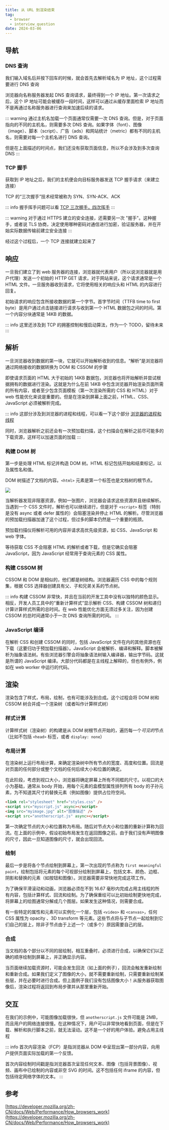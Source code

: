 ```yaml
---
title: 从 URL 到渲染结束
tag:
  - browser
  - interview_question
date: 2024-03-06
---
```


## 导航

### DNS 查询

我们输入域名后并按下回车的时候，就会首先去解析域名为 IP 地址，这个过程需要进行 DNS 查询

浏览器向名称服务器发起 DNS 查询请求，最终得到一个 IP 地址。第一次请求之后，这个 IP 地址可能会被缓存一段时间，这样可以通过从缓存里面检索 IP 地址而不是再通过名称服务器进行查询来加速后续的请求。

::: warning
通过主机名加载一个页面通常仅需要一次 DNS 查询。但是，对于页面指向的不同的主机名，则需要多次 DNS 查询。如果字体（font）、图像（image）、脚本（script）、广告（ads）和网站统计（metric）都有不同的主机名，则需要对每一个主机名进行 DNS 查询。

但是在上面描述的时间点，我们还没有获取页面信息，所以不会涉及到多次查询 DNS
:::

### TCP 握手

获取到 IP 地址之后，我们的主机便会向目标服务器发送 TCP 握手请求（来建立连接）

TCP 的“三次握手”技术经常被称为 SYN、SYN-ACK、ACK

::: info
握手挥手问题可以看 [TCP 三次握手，四次挥手](../net/tcp_handshake.md)
:::

::: warning
对于通过 HTTPS 建立的安全连接，还需要另一次 "握手"。这种握手，或者说 TLS 协商，决定使用哪种密码对通信进行加密，验证服务器，并在开始实际数据传输前建立安全连接
:::

经过这个过程后，一个 TCP 连接就建立起来了

## 响应

一旦我们建立了到 web 服务器的连接，浏览器就代表用户（所以说浏览器就是用户代理）发送一个初始的 HTTP GET 请求，对于网站来说，这个请求通常是一个 HTML 文件。一旦服务器收到请求，它将使用相关的响应头和 HTML 的内容进行回复。

初始请求的响应包含所接收数据的第一个字节。首字节时间（TTFB time to first byte）是用户通过点击链接进行请求与收到第一个 HTML 数据包之间的时间。第一个内容分块通常是 14KB 的数据。

::: info
这里还涉及到 TCP 的拥塞控制和慢启动算法，作为一个 TODO，留待未来
:::

## 解析

一旦浏览器收到数据的第一块，它就可以开始解析收到的信息。“解析”是浏览器将通过网络接收的数据转换为 DOM 和 CSSOM 的步骤

即使请求页面的 HTML 大于初始的 14KB 数据包，浏览器也将开始解析并尝试根据拥有的数据进行渲染。这就是为什么在前 14KB 中包含浏览器开始渲染页面所需的所有内容，或者至少包含页面模板（第一次渲染所需的 CSS 和 HTML）对于 web 性能优化来说是重要的。但是在渲染到屏幕上面之前，HTML、CSS、JavaScript 必须被解析完成。

::: info
这部分涉及到浏览器的进程和线程，可以看一下这个部分 [浏览器的进程和线程](./process_thread.md)

同时，浏览器解析之前还会有一次预加载扫描，这个扫描会在解析之前尽可能多的下载资源，这样可以加速页面的加载
:::

### 构建 DOM 树

第一步是处理 HTML 标记并构造 DOM 树。HTML 标记包括开始和结束标记，以及属性名和值。

DOM 树描述了文档的内容。`<html>` 元素是第一个标签也是文档树的根节点。

<img width='' src='https://developer.mozilla.org/zh-CN/docs/Web/Performance/How_browsers_work/dom.gif'>

当解析器发现非阻塞资源，例如一张图片，浏览器会请求这些资源并且继续解析。当遇到一个 CSS 文件时，解析也可以继续进行，但是对于 `<script>` 标签（特别是没有 async 或者 defer 属性的）会阻塞渲染并停止 HTML 的解析。尽管浏览器的预加载扫描器加速了这个过程，但过多的脚本仍然是一个重要的瓶颈。

预加载扫描仪将解析可用的内容并请求高优先级资源，如 CSS、JavaScript 和 web 字体。

等待获取 CSS 不会阻塞 HTML 的解析或者下载，但是它确实会阻塞 JavaScript，因为 JavaScript 经常用于查询元素的 CSS 属性。

### 构建 CSSOM 树

CSSOM 和 DOM 是相似的，他们都是树结构。浏览器遍历 CSS 中的每个规则集，根据 CSS 选择器创建具有父、子和兄弟关系的节点树。

::: info
构建 CSSOM 非常快，并且在当前的开发工具中没有以独特的颜色显示。相反，开发人员工具中的“重新计算样式”显示解析 CSS、构建 CSSOM 树和递归计算计算样式所需的总时间。在 web 性能优化方面无须过多关注，因为创建 CSSOM 的总时间通常小于一次 DNS 查询所需的时间。
:::

### JavaScript 编译

在解析 CSS 和创建 CSSOM 的同时，包括 JavaScript 文件在内的其他资源也在下载（这要归功于预加载扫描器）。JavaScript 会被解析、编译和解释。脚本被解析为抽象语法树。有些浏览器引擎会将抽象语法树输入编译器，输出字节码。这就是所谓的 JavaScript 编译。大部分代码都是在主线程上解释的，但也有例外，例如在 web worker 中运行的代码。

## 渲染

渲染包含了样式，布局，绘制，也有可能涉及到合成。这个过程会将 DOM 树和 CSSOM 树合并成一个渲染树（或者叫作计算样式树）

### 样式计算

计算样式树（渲染树）的构建是从 DOM 树根节点开始的，遍历每一个*可见的*节点（比如不包括 `<head>` 标签，或者 `display: none`）

### 布局计算

在渲染树上运行布局计算，来确定渲染树中所有节点的宽度、高度和位置。回流是对页面的任何部分或整个文档的任何后续大小和位置的确定。

在此阶段，考虑到视口大小，浏览器将确定屏幕上所有不同框的尺寸。以视口的大小为基础，通常从 body 开始，用每个元素的盒模型属性排列所有 body 的子孙元素，为不知道其尺寸的替换元素（例如图像）提供占位符空间。

```html
<link rel="stylesheet" href="styles.css" />
<script src="myscript.js" async></script>
<img src="myimage.jpg" alt="图像描述" />
<script src="anotherscript.js" async></script>
```

第一次确定节点的大小和位置称为布局。随后对节点大小和位置的重新计算称为回流。在上面的示例中，假设初始布局发生在返回图像之前。由于我们没有声明图像的尺寸，因此一旦知道图像的尺寸，就会出现回流。

### 绘制

最后一步是将各个节点绘制到屏幕上，第一次出现的节点称为 `first meaningful paint`，绘制包括将元素的每个可视部分绘制到屏幕上，包括文本、颜色、边框、阴影和替换的元素（如按钮和图像）。浏览器需要非常快地完成这项工作。

为了确保平滑滚动和动画，浏览器必须在不到 16.67 毫秒内完成占用主线程的所有内容，包括计算样式、回流和绘制。为了确保重绘可以比初始绘制更快地完成，将屏幕上的绘图通常分解成几个图层。如果发生这种情况，则需要合成。

有一些特定的属性和元素可以实例化一个层，包括 `<video>` 和 `<canvas>`，任何 CSS 属性为 opacity 、3D transform 等元素。这些节点将与子节点一起绘制到它们自己的层上，除非子节点由于上述一个（或多个）原因需要自己的层。

### 合成

当文档的各个部分以不同的层绘制，相互重叠时，必须进行合成，以确保它们以正确的顺序绘制到屏幕上，并正确显示内容。

当页面继续加载资源时，可能会发生回流（如上面的例子），回流会触发重新绘制和重新合成。如果我们定义了图像的大小，就不需要重新绘制，只需要重新绘制某些层，并在必要时进行合成。但上面例子我们没有包括图像大小！从服务器获取图像后，渲染过程将返回到布局步骤并从那里重新开始。

## 交互

在我们的示例中，可能图像加载很快，但 `anotherscript.js` 文件可能是 2MB，而且用户的网络连接很慢。在这种情况下，用户可以非常快地看到页面，但是在下载、解析和执行脚本之前，就无法滚动。这不是一个好的用户体验。避免占用主线程

::: info
首次内容渲染（FCP）是指浏览器从 DOM 中呈现出第一部分内容，向用户提供页面实际加载的第一个反馈。

首次内容绘制时间戳是指浏览器首次呈现任何文本、图像（包括背景图像）、视频、画布中已绘制的内容或非空 SVG 的时间。这不包括任何 iframe 的内容，但包括待定网络字体的文本。
:::

## 参考

[https://developer.mozilla.org/zh-CN/docs/Web/Performance/How_browsers_work](https://developer.mozilla.org/zh-CN/docs/Web/Performance/How_browsers_work)
